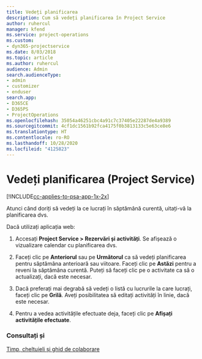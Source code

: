 ```yaml
---
title: Vedeți planificarea
description: Cum să vedeți planificarea în Project Service
author: ruhercul
manager: kfend
ms.service: project-operations
ms.custom:
- dyn365-projectservice
ms.date: 8/03/2018
ms.topic: article
ms.author: ruhercul
audience: Admin
search.audienceType:
- admin
- customizer
- enduser
search.app:
- D365CE
- D365PS
- ProjectOperations
ms.openlocfilehash: 35054a46251cbc4a91c7c37405e22287de4a9389
ms.sourcegitcommit: 4cf1dc1561b92fca4175f0b3813133c5e63ce8e6
ms.translationtype: HT
ms.contentlocale: ro-RO
ms.lasthandoff: 10/28/2020
ms.locfileid: "4125823"
---
```

# <a name="view-your-schedule-project-service"></a>Vedeți planificarea (Project Service)

[!INCLUDE[cc-applies-to-psa-app-1x-2x](../includes/cc-applies-to-psa-app-1x-2x.md)]

Atunci când doriți să vedeți la ce lucrați în săptămână curentă, uitați-vă la planificarea dvs.  
  
 Dacă utilizați aplicația web:  
  
1.  Accesați **Project Service > Rezervări și activități**. Se afișează o vizualizare calendar cu planificarea dvs.  
  
2.  Faceți clic pe **Anteriorul** sau pe **Următorul** ca să vedeți planificarea pentru săptămâna anterioară sau viitoare. Faceți clic pe **Astăzi** pentru a reveni la săptămâna curentă. Puteți să faceți clic pe o activitate ca să o actualizați, dacă este necesar.  
  
3.  Dacă preferați mai degrabă să vedeți o listă cu lucrurile la care lucrați, faceți clic pe **Grilă**. Aveți posibilitatea să editați activități în linie, dacă este necesar.  
  
4.  Pentru a vedea activitățile efectuate deja, faceți clic pe **Afișați activitățile efectuate**.  
  
### <a name="see-also"></a>Consultați și  
 [Timp, cheltuieli și ghid de colaborare](../psa/time-expense-collaboration-guide.md)
